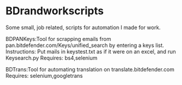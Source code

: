 # BDrandworkscripts
Some small, job related, scripts for automation I made for work.

BDPANKeys:Tool for scrapping emails from pan.bitdefender.com/Keys/unified_search by entering a keys list.
Instructions: Put mails in keystest.txt as if it were on an excel, and run Keysearch.py
Requires: bs4,selenium

BDTrans:Tool for automating translation on translate.bitdefender.com
Requires: selenium,googletrans
